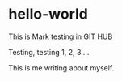 
# hello-world
This is Mark testing in GIT HUB

Testing, testing 1, 2, 3....

This is me writing about myself.
